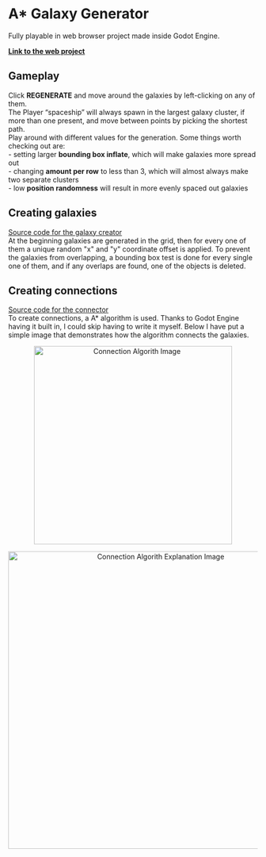 # A* Galaxy Generator
Fully playable in web browser project made inside Godot Engine. <br>

**[Link to the web project](https://sammysame.github.io/AStar-Galaxy-Generator/)** <br>

## Gameplay
Click **REGENERATE** and move around the galaxies by left-clicking on any of them. <br>
The Player “spaceship” will always spawn in the largest galaxy cluster, if more than one present,
and move between points by picking the shortest path. <br>
Play around with different values for the generation. Some things worth checking out are:
<br>  - setting larger **bounding box inflate**, which will make galaxies more spread out
<br>  - changing **amount per row** to less than 3, which will almost always make two separate clusters
<br>  - low **position randomness** will result in more evenly spaced out galaxies <br>


## Creating galaxies

[Source code for the galaxy creator](code/galaxy_view_interface.gd) <br>
At the beginning galaxies are generated in the grid, then for every one of them
a unique random "x" and "y" coordinate offset is applied. To prevent the galaxies
from overlapping, a bounding box test is done for every single one of them,
and if any overlaps are found, one of the objects is deleted.

## Creating connections

[Source code for the connector](code/galaxy_connector.gd) <br>
To create connections, a A* algorithm is used. Thanks to Godot Engine having it built in,
I could skip having to write it myself. Below I have put a simple image that demonstrates
how the algorithm connects the galaxies. 
<p align="center">
  <img src="ConnectionAlgorithm.png" width="400" alt="Connection Algorith Image">
</p>
<p align="center">
  <img src="ConnectionAlgorithmExplanation.png" width="600" alt="Connection Algorith Explanation Image">
</p>
